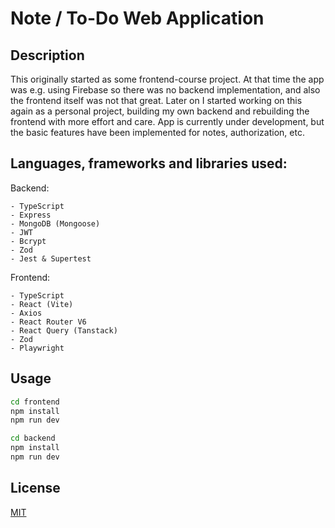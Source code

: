 # Note / To-Do Web Application

## Description

This originally started as some frontend-course project. At that time the app was e.g. using Firebase so there was no backend implementation, and also the frontend itself was not that great. Later on I started working on this again as a personal project, building my own backend and rebuilding the frontend with more effort and care. App is currently under development, but the basic features have been implemented for notes, authorization, etc.

## Languages, frameworks and libraries used:

Backend:

    - TypeScript
    - Express
    - MongoDB (Mongoose)
    - JWT
    - Bcrypt
    - Zod
    - Jest & Supertest

Frontend:

    - TypeScript
    - React (Vite)
    - Axios
    - React Router V6
    - React Query (Tanstack)
    - Zod
    - Playwright

## Usage

```bash
cd frontend
npm install
npm run dev

cd backend
npm install
npm run dev
```

## License

[MIT](https://choosealicense.com/licenses/mit/)
